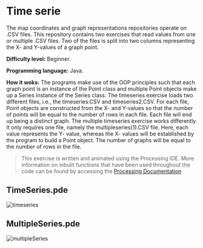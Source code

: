 # Time serie
The map coordinates and graph representations repositories operate on .CSV files. This repository contains two exercises that read values from one or multiple .CSV files. Two of the files is split into two columns representing the X- and Y-values of a graph point. 

**Difficulty level:** Beginner.

**Programming language:** Java.

**How it woks:** The programs make use of the OOP principles such that each graph point is an instance of the Point class and multiple Point objects make up a Series instance of the Series class. The timeseries exercise loads two different files, i.e., the timeseries.CSV and timeseries2.CSV. For each file, Point objects are constructed from the X- and Y-values so that the number of points will be equal to the number of rows in each file. Each file will end up being a distinct graph. The multiple timeseries exercise works differently. It only requires one file, namely the multipleseries(1).CSV file. Here, each value represents the Y- value, whereas the X- values will be established by the program to build a Point object. The number of graphs will be equal to the number of rows in the file.

> This exercise is written and animated using the Processing IDE. More information on inbuilt functions that have been used throughout the code can be found by accessing the [Processing Documentation](https://processing.org/reference/)

## TimeSeries.pde
![timeseries](https://user-images.githubusercontent.com/60512873/122521230-6da77800-cfc9-11eb-8ac4-10f5f7e29400.png)

## MultipleSeries.pde
![multipleSeries](https://user-images.githubusercontent.com/60512873/122521290-8021b180-cfc9-11eb-84a8-bed4be78e583.png)



